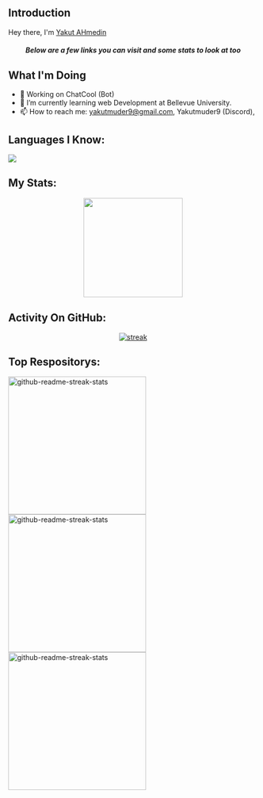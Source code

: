 <!---
- 👋 Hi, I’m Yakut Ahmedin
- 👀 I’m interested in building website.

- 💞️ I’m looking to collaborate wed dev team.
- 📫 How to reach me: yahmedin@habshi.tech


Yakutmuder9/Dashboard-Portfolio-Project is my ✨ special ✨ repository on my GitHub profile.
You can click the Preview link to look every changes.
--->
## Introduction

<p align="center
  [![Typing SVG](https://readme-typing-svg.demolab.com?font=Fira+Code&pause=1000&width=435&lines=The+five+boxing+wizards+jump+quickly)](https://git.io/typing-svg)
</p>

<h3 align="center">Hey there, I'm <a href="https://github.com/Yakutmuder9">Yakut AHmedin</a></h3>
<h5 align="center">Below are a few links you can visit and some stats to look at too</h5>

## What I'm Doing

- 🔭 Working on ChatCool (Bot)
- 🌱 I’m currently learning web Development at Bellevue University.
- 📫 How to reach me: yakutmuder9@gmail.com, Yakutmuder9 (Discord),

## Languages I Know:

<p align="left"> <a href="https://github.com/Yakutmuder9"><img src="https://skillicons.dev/icons?i=vscode,github,git,mongodb,css,html,js,express,nodejs,figma&theme=light),react,angular,bootstrap,tailwind,firebase,"> </a> </p>


## My Stats:

<p align="center">
<img height="200px" src="https://github-readme-stats.vercel.app/api?username=Yakutmuder9&hide_border=true&show_icons=true&count_private=true&theme=gruvbox&bg_color=151515">
</p>

## Activity On GitHub:

<p align="center">
  <a href="https://github.com/Yakutmuder9">      
<img title="stats" alt="streak" src="https://github-readme-streak-status.herokuapp.com/?user=Yakutmuder9&theme=dark&hide_border=true&stroke=f53b3b"/>
</a> 
</p>

## Top Respositorys:

  <p align="left">
     <a href="https://github.com/Yakutmuder9/yakutmuder9"><img width="278" src="https://denvercoder1-github-readme-stats.vercel.app/api/pin/?username=Yakutmuder9&repo=MyPortfolio&theme=react&bg_color=1F222E&title_color=F8D866&hide_border=true&icon_color=F8D866&show_icons=false" alt="github-readme-streak-stats"></a>
    <a href="https://github.com/Yakutmuder9/MyPortfolior"><img width="278" src="https://denvercoder1-github-readme-stats.vercel.app/api/pin/?username=Yakutmuder9&repo=Furniture-Shop&theme=react&bg_color=1F222E&title_color=F8D866&hide_border=true&icon_color=F8D866&show_icons=false" alt="github-readme-streak-stats"></a>
   <a href="https://github.com/ChatCool-Inc/CarComet-Car-Shopping"><img width="278" src="https://denvercoder1-github-readme-stats.vercel.app/api/pin/?username=Furniture-Shop&repo=chatcool&theme=react&bg_color=1F222E&title_color=F8D866&hide_border=true&icon_color=F8D866&show_icons=false" alt="github-readme-streak-stats"></a>
  </p>
